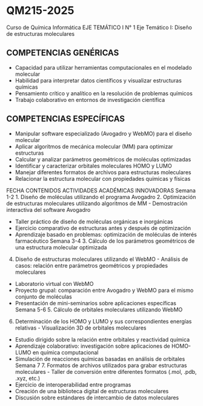 # QM215-2025
Curso de Química Informática
EJE TEMÁTICO I	N° 1
Eje Temático I: Diseño de estructuras moleculares

## COMPETENCIAS GENÉRICAS
- Capacidad para utilizar herramientas computacionales en el modelado molecular
- Habilidad para interpretar datos científicos y visualizar estructuras químicas
- Pensamiento crítico y analítico en la resolución de problemas químicos
- Trabajo colaborativo en entornos de investigación científica
## COMPETENCIAS ESPECÍFICAS
- Manipular software especializado (Avogadro y WebMO) para el diseño molecular
- Aplicar algoritmos de mecánica molecular (MM) para optimizar estructuras
- Calcular y analizar parámetros geométricos de moléculas optimizadas
- Identificar y caracterizar orbitales moleculares HOMO y LUMO
- Manejar diferentes formatos de archivos para estructuras moleculares
- Relacionar la estructura molecular con propiedades químicas y físicas


FECHA	CONTENIDOS	ACTIVIDADES ACADÉMICAS INNOVADORAS
Semana 1-2	1. Diseño de moléculas utilizando el programa Avogadro
2. Optimización de estructuras moleculares utilizando algoritmos de MM	- Demostración interactiva del software Avogadro
- Taller práctico de diseño de moléculas orgánicas e inorgánicas
- Ejercicio comparativo de estructuras antes y después de optimización
- Aprendizaje basado en problemas: optimización de moléculas de interés farmacéutico
Semana 3-4	3. Cálculo de los parámetros geométricos de una estructura molecular optimizada
4. Diseño de estructuras moleculares utilizando el WebMO	- Análisis de casos: relación entre parámetros geométricos y propiedades moleculares
- Laboratorio virtual con WebMO
- Proyecto grupal: comparación entre Avogadro y WebMO para el mismo conjunto de moléculas
- Presentación de mini-seminarios sobre aplicaciones específicas
Semana 5-6	5. Cálculo de orbitales moleculares utilizando WebMO
6. Determinación de los HOMO y LUMO y sus correspondientes energías relativas	- Visualización 3D de orbitales moleculares
- Estudio dirigido sobre la relación entre orbitales y reactividad química
- Aprendizaje colaborativo: investigación sobre aplicaciones de HOMO-LUMO en química computacional
- Simulación de reacciones químicas basadas en análisis de orbitales
Semana 7	7. Formatos de archivos utilizados para grabar estructuras moleculares	- Taller de conversión entre diferentes formatos (.mol, .pdb, .xyz, etc.)
- Ejercicio de interoperabilidad entre programas
- Creación de una biblioteca digital de estructuras moleculares
- Discusión sobre estándares de intercambio de datos moleculares
